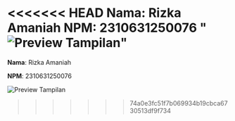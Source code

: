 <<<<<<< HEAD
Nama: Rizka Amaniah 
NPM: 2310631250076 
"![Preview Tampilan](prev.jpg)" 
=======
**Nama**: Rizka Amaniah 

**NPM**: 2310631250076 

![Preview Tampilan](prev.jpg)
>>>>>>> 74a0e3fc51f7b069934b19cbca6730513df9f734
